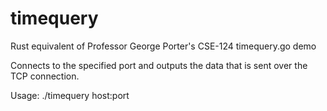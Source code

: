 # timequery
Rust equivalent of Professor George Porter's CSE-124 timequery.go demo

Connects to the specified port and outputs the data that is sent over the TCP connection. 

Usage: ./timequery host:port
